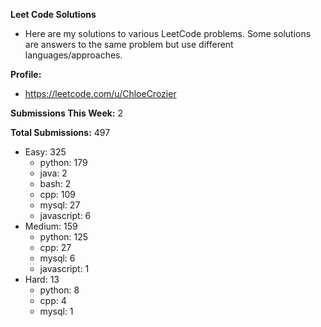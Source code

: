 **Leet Code Solutions**

- Here are my solutions to various LeetCode problems. Some solutions are answers to the same problem but use different languages/approaches.

**Profile:**

- https://leetcode.com/u/ChloeCrozier

**Submissions This Week:** 2

**Total Submissions:** 497
- Easy: 325
  - python: 179
  - java: 2
  - bash: 2
  - cpp: 109
  - mysql: 27
  - javascript: 6
- Medium: 159
  - python: 125
  - cpp: 27
  - mysql: 6
  - javascript: 1
- Hard: 13
  - python: 8
  - cpp: 4
  - mysql: 1